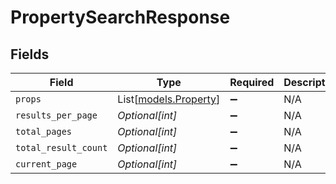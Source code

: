 # PropertySearchResponse


## Fields

| Field                                          | Type                                           | Required                                       | Description                                    |
| ---------------------------------------------- | ---------------------------------------------- | ---------------------------------------------- | ---------------------------------------------- |
| `props`                                        | List[[models.Property](../models/property.md)] | :heavy_minus_sign:                             | N/A                                            |
| `results_per_page`                             | *Optional[int]*                                | :heavy_minus_sign:                             | N/A                                            |
| `total_pages`                                  | *Optional[int]*                                | :heavy_minus_sign:                             | N/A                                            |
| `total_result_count`                           | *Optional[int]*                                | :heavy_minus_sign:                             | N/A                                            |
| `current_page`                                 | *Optional[int]*                                | :heavy_minus_sign:                             | N/A                                            |